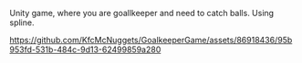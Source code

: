 Unity game, where you are goallkeeper and need to catch balls.
Using spline.


https://github.com/KfcMcNuggets/GoalkeeperGame/assets/86918436/95b953fd-531b-484c-9d13-62499859a280

